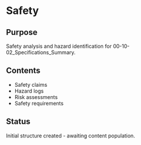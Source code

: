 # Safety

## Purpose
Safety analysis and hazard identification for 00-10-02_Specifications_Summary.

## Contents
- Safety claims
- Hazard logs
- Risk assessments
- Safety requirements

## Status
Initial structure created - awaiting content population.
